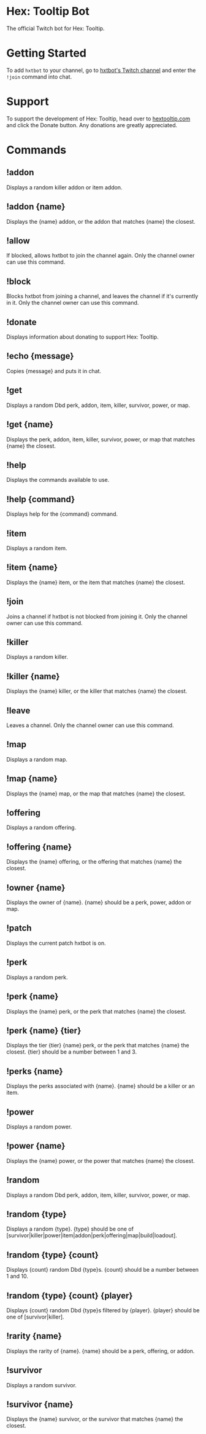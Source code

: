 # Hex: Tooltip Bot

The official Twitch bot for Hex: Tooltip.

# Getting Started

To add `hxtbot` to your channel, go to [hxtbot's Twitch channel](https://twitch.tv/hxtbot) and enter the `!join` command into chat.

# Support

To support the development of Hex: Tooltip, head over to [hextooltip.com](https://hextooltip.com) and click the Donate button. Any donations are greatly appreciated.

# Commands

## !addon

Displays a random killer addon or item addon.

## !addon {name}

Displays the {name} addon, or the addon that matches {name} the closest.

## !allow

If blocked, allows hxtbot to join the channel again. Only the channel owner can use this command.

## !block

Blocks hxtbot from joining a channel, and leaves the channel if it's currently in it. Only the channel owner can use this command.

## !donate

Displays information about donating to support Hex: Tooltip.

## !echo {message}

Copies {message} and puts it in chat.

## !get

Displays a random Dbd perk, addon, item, killer, survivor, power, or map.

## !get {name}

Displays the perk, addon, item, killer, survivor, power, or map that matches {name} the closest.

## !help

Displays the commands available to use.

## !help {command}

Displays help for the {command} command.

## !item

Displays a random item.

## !item {name}

Displays the {name} item, or the item that matches {name} the closest.

## !join

Joins a channel if hxtbot is not blocked from joining it. Only the channel owner can use this command.

## !killer

Displays a random killer.

## !killer {name}

Displays the {name} killer, or the killer that matches {name} the closest.

## !leave

Leaves a channel. Only the channel owner can use this command.

## !map

Displays a random map.

## !map {name}

Displays the {name} map, or the map that matches {name} the closest.

## !offering

Displays a random offering.

## !offering {name}

Displays the {name} offering, or the offering that matches {name} the closest.

## !owner {name}

Displays the owner of {name}. {name} should be a perk, power, addon or map.

## !patch

Displays the current patch hxtbot is on.

## !perk

Displays a random perk.

## !perk {name}

Displays the {name} perk, or the perk that matches {name} the closest.

## !perk {name} {tier}

Displays the tier {tier} {name} perk, or the perk that matches {name} the closest. {tier} should be a number between 1 and 3.

## !perks {name}

Displays the perks associated with {name}. {name} should be a killer or an item.

## !power

Displays a random power.

## !power {name}

Displays the {name} power, or the power that matches {name} the closest.

## !random

Displays a random Dbd perk, addon, item, killer, survivor, power, or map.

## !random {type}

Displays a random {type}. {type} should be one of [survivor|killer|power|item|addon|perk|offering|map|build|loadout].

## !random {type} {count}

Displays {count} random Dbd {type}s. {count} should be a number between 1 and 10.

## !random {type} {count} {player}

Displays {count} random Dbd {type}s filtered by {player}. {player} should be one of [survivor|killer].

## !rarity {name}

Displays the rarity of {name}. {name} should be a perk, offering, or addon.

## !survivor

Displays a random survivor.

## !survivor {name}

Displays the {name} survivor, or the survivor that matches {name} the closest.
